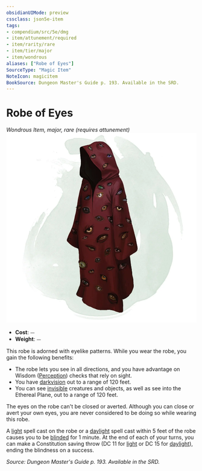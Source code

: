 ```yaml
---
obsidianUIMode: preview
cssclass: json5e-item
tags:
- compendium/src/5e/dmg
- item/attunement/required
- item/rarity/rare
- item/tier/major
- item/wondrous
aliases: ["Robe of Eyes"]
SourceType: "Magic Item"
NoteIcon: magicitem
BookSource: Dungeon Master's Guide p. 193. Available in the SRD.
---
```

# Robe of Eyes
*Wondrous Item, major, rare (requires attunement)*  
![](https://raw.githubusercontent.com/5etools-mirror-2/5etools-img/main/items/DMG/Robe%20of%20Eyes.webp#right)  

- **Cost**: ⏤
- **Weight**: ⏤

This robe is adorned with eyelike patterns. While you wear the robe, you gain the following benefits:

- The robe lets you see in all directions, and you have advantage on Wisdom ([Perception](/2-Mechanics/CLI/rules/skills.md#Perception)) checks that rely on sight.  
- You have [darkvision](/2-Mechanics/CLI/rules/senses.md#darkvision) out to a range of 120 feet.  
- You can see [invisible](/2-Mechanics/CLI/rules/conditions.md#invisible) creatures and objects, as well as see into the Ethereal Plane, out to a range of 120 feet.  

The eyes on the robe can't be closed or averted. Although you can close or avert your own eyes, you are never considered to be doing so while wearing this robe.

A [light](/2-Mechanics/CLI/spells/light.md) spell cast on the robe or a [daylight](/2-Mechanics/CLI/spells/daylight.md) spell cast within 5 feet of the robe causes you to be [blinded](/2-Mechanics/CLI/rules/conditions.md#blinded) for 1 minute. At the end of each of your turns, you can make a Constitution saving throw (DC 11 for [light](/2-Mechanics/CLI/spells/light.md) or DC 15 for [daylight](/2-Mechanics/CLI/spells/daylight.md)), ending the blindness on a success.

*Source: Dungeon Master's Guide p. 193. Available in the SRD.*